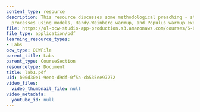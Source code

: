 ```yaml
---
content_type: resource
description: This resource discusses some methodological preaching - studying evolutionary
  processes using models, Hardy-Weinberg warmup, and Populus warmup exercises.
file: https://ol-ocw-studio-app-production.s3.amazonaws.com/courses/6-877j-computational-evolutionary-biology-fall-2005/b00d30e19eebd9df0f5acb535ee97272_lab1.pdf
file_type: application/pdf
learning_resource_types:
- Labs
ocw_type: OCWFile
parent_title: Labs
parent_type: CourseSection
resourcetype: Document
title: lab1.pdf
uid: b00d30e1-9eeb-d9df-0f5a-cb535ee97272
video_files:
  video_thumbnail_file: null
video_metadata:
  youtube_id: null
---
```

